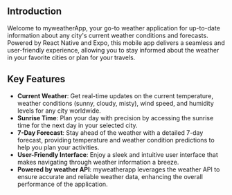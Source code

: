 ## Introduction

Welcome to myweatherApp, your go-to weather application for up-to-date information about any city's current weather conditions and forecasts. Powered by React Native and Expo, this mobile app delivers a seamless and user-friendly experience, allowing you to stay informed about the weather in your favorite cities or plan for your travels.

## Key Features

- **Current Weather**: Get real-time updates on the current temperature, weather conditions (sunny, cloudy, misty), wind speed, and humidity levels for any city worldwide.
- **Sunrise Time**: Plan your day with precision by accessing the sunrise time for the next day in your selected city.
- **7-Day Forecast**: Stay ahead of the weather with a detailed 7-day forecast, providing temperature and weather condition predictions to help you plan your activities.
- **User-Friendly Interface**: Enjoy a sleek and intuitive user interface that makes navigating through weather information a breeze.
- **Powered by weather API**: myweatherapp leverages the weather API to ensure accurate and reliable weather data, enhancing the overall performance of the application.
